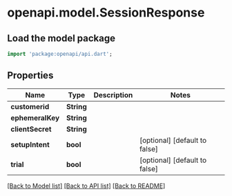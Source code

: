 # openapi.model.SessionResponse

## Load the model package
```dart
import 'package:openapi/api.dart';
```

## Properties
Name | Type | Description | Notes
------------ | ------------- | ------------- | -------------
**customerid** | **String** |  | 
**ephemeralKey** | **String** |  | 
**clientSecret** | **String** |  | 
**setupIntent** | **bool** |  | [optional] [default to false]
**trial** | **bool** |  | [optional] [default to false]

[[Back to Model list]](../README.md#documentation-for-models) [[Back to API list]](../README.md#documentation-for-api-endpoints) [[Back to README]](../README.md)


